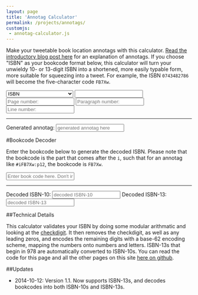 ```yaml
---
layout: page
title: 'Annotag Calculator' 
permalink: /projects/annotags/ 
customjs: 
 - annotag-calculator.js
---
```


Make your tweetable book location annotags with this calculator. [Read the introductory blog post here](/projects/annotags/about.html) for an explanation of annotags. If you choose "ISBN" as your bookcode format below, this calculator will turn your unwieldy 10- or 13-digit ISBN into a shortened, more easily typable form, more suitable for squeezing into a tweet. For example, the ISBN `0743482786` will become the five-character code `FB7Xw`. 

<section id="calculator"> 
	<form>
		<select class="input" id="code_type">
			<option value="I">ISBN</option>
			<option value="G">Project Gutenberg Book ID</option>
			<option value="B">Google Books ID</option>
		</select>
		<input id="raw_code" class="input" type="text" name="code" />
		<input id="page" class="input" type="text" name="location_type" placeholder="Page number:"/>
		<input id="paragraph" class="input" type="text" name="paragraph" placeholder="Paragraph number:" />
		<input id="line" class="input" type="text" name="line" placeholder="Line number:" />
	</form>
	<hr/>
	<label for="output">Generated annotag:</label> 
	<input type="text" id="output" placeholder="generated annotag here" name="output"/> 
</section> 

#Bookcode Decoder

Enter the bookcode below to generate the decoded ISBN. Please note that the bookcode is the part that comes after the `i`, such that for an annotag like `#iFB7Xw:p12`, the bookcode is `FB7Xw`. 

<section id="decoder"> 
	<form> 
		<input id="to_be_decoded" class="input" type="text" name="to_be_decoded" placeholder="Enter book code here. Don't include the pound sign or code type digit."/> 
	</form> 
	<hr/>
	<label for="decoder_out">Decoded ISBN-10:</label>
	<input type="text" id="decoder_out" placeholder="decoded ISBN-10" name="decoder_out"/> 
	<label for="decoder_out">Decoded ISBN-13:</label>
	<input type="text" id="decoder_out13" placeholder="decoded ISBN-13" name="decoder_out13"/> 
</section> 


##Technical Details 

This calculator validates your ISBN by doing some modular arithmatic and looking at the [checkdigit](http://en.wikipedia.org/wiki/International_Standard_Book_Number#ISBN-10_check_digit_calculation). It then removes the checkdigit, as well as any leading zeros, and encodes the remaining digits with a base-62 encoding scheme, mapping the numbers onto numbers and letters. ISBN-13s that begin in 978 are automatically converted to ISBN-10s. You can read the code for this page and all the other pages on this site [here on github](https://github.com/JonathanReeve/JonathanReeve.github.io). 

##Updates

 * 2014-10-12: Version 1.1. Now supports ISBN-13s, and decodes bookcodes into both ISBN-10s and ISBN-13s. 

<script src="{{ site.url }}/assets/js/annotag-calculator.js"></script>
